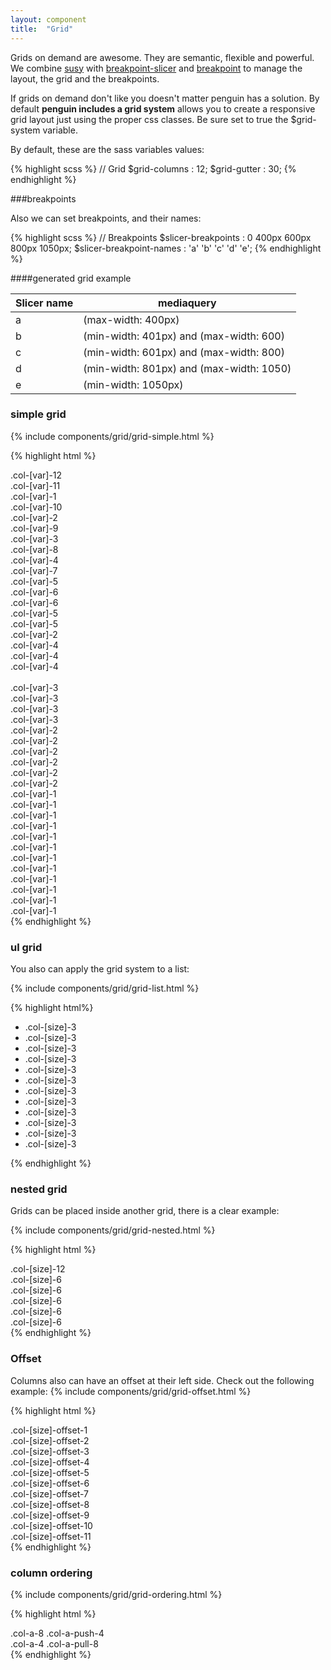 ```yaml
---
layout: component
title:  "Grid"
---
```


Grids on demand are awesome. They are semantic, flexible and powerful. We combine [susy](http://susy.oddbird.net/) with [breakpoint-slicer](https://github.com/lolmaus/breakpoint-slicer) and [breakpoint](https://github.com/at-import/breakpoint) to manage the layout, the grid and the breakpoints.

If grids on demand don't like you doesn't matter penguin has a solution. By default **penguin includes a grid system** allows you to create a responsive grid layout just using the proper css classes. Be sure set to true the $grid-system variable.

By default, these are the sass variables values:

{% highlight scss %}
// Grid
$grid-columns             : 12;
$grid-gutter              : 30;
{% endhighlight %}




###breakpoints

Also we can set breakpoints, and their names:

{% highlight scss %}
// Breakpoints
$slicer-breakpoints       : 0   400px   600px   800px   1050px;
$slicer-breakpoint-names  :  'a'     'b'     'c'     'd'      'e';
{% endhighlight %}





####generated grid example

| Slicer name    | mediaquery                                  |
|----------------|---------------------------------------------|
| a              | (max-width: 400px)                          |
| b              | (min-width: 401px) and (max-width: 600)     |
| c              | (min-width: 601px) and (max-width: 800)     |
| d              | (min-width: 801px) and (max-width: 1050)    |
| e              | (min-width: 1050px)                         |





### simple grid

{% include components/grid/grid-simple.html %}

{% highlight html %}
<div class="row">
    <!-- 12 -->
    <div class="col-a-12 col-b-12 col-c-12 col-d-12 col-e-12">
        .col-[var]-12
    </div>
    <!-- 11 -->
    <div class="col-a-11 col-b-11 col-c-11 col-d-11 col-e-11">
        .col-[var]-11
    </div>
    <div class="col-a-1 col-b-1 col-c-1 col-d-1 col-e-1">
        .col-[var]-1
    </div>
    <!-- 10 -->
    <div class="col-a-10 col-b-10 col-c-10 col-d-10 col-e-10">
        .col-[var]-10
    </div>
    <div class="col-a-2 col-b-2 col-c-2 col-d-2 col-e-2">
        .col-[var]-2
    </div>
    <!-- 9 -->
    <div class="col-a-9 col-b-9 col-c-9 col-d-9 col-e-9">
        .col-[var]-9
    </div>
    <div class="col-a-3 col-b-3 col-c-3 col-d-3 col-e-3">
        .col-[var]-3
    </div>
    <!-- 8 -->
    <div class="col-a-8 col-b-8 col-c-8 col-d-8 col-e-8">
        .col-[var]-8
    </div>
    <div class="col-a-4 col-b-4 col-c-4 col-d-4 col-e-4">
        .col-[var]-4
    </div>
    <!-- 7 -->
    <div class="col-a-7 col-b-7 col-c-7 col-d-7 col-e-7">
        .col-[var]-7
    </div>
    <div class="col-a-5 col-b-5 col-c-5 col-d-5 col-e-5">
        .col-[var]-5
    </div>
    <!-- 6 -->
    <div class="col-a-6 col-b-6 col-c-6 col-d-6 col-e-6">
        .col-[var]-6
    </div>
    <div class="col-a-6 col-b-6 col-c-6 col-d-6 col-e-6">
        .col-[var]-6
    </div>
    <!-- 5 -->
    <div class="col-a-5 col-b-5 col-c-5 col-d-5 col-e-5">
        .col-[var]-5
    </div>
    <div class="col-a-5 col-b-5 col-c-5 col-d-5 col-e-5">
        .col-[var]-5
    </div>
    <div class="col-a-2 col-b-2 col-c-2 col-d-2 col-e-2">
        .col-[var]-2
    </div>
    <!-- 4 -->
    <div class="col-a-4 col-b-3 col-c-4 col-d-4 col-e-4">
        .col-[var]-4
    </div>
    <div class="col-a-4 col-b-3 col-c-4 col-d-4 col-e-4">
        .col-[var]-4
    </div>
    <div class="col-a-4 col-b-3 col-c-4 col-d-4 col-e-4">
        .col-[var]-4
    </div><br>    <!-- 3 -->
    <div class="col-a-3 col-b-3 col-c-3 col-d-3 col-e-3">
        .col-[var]-3
    </div>
    <div class="col-a-3 col-b-3 col-c-3 col-d-3 col-e-3">
        .col-[var]-3
    </div>
    <div class="col-a-3 col-b-3 col-c-3 col-d-3 col-e-3">
        .col-[var]-3
    </div>
    <div class="col-a-3 col-b-3 col-c-3 col-d-3 col-e-3">
        .col-[var]-3
    </div>
    <!-- 2 -->
    <div class="col-a-2 col-b-2 col-c-2 col-d-2 col-e-2">
        .col-[var]-2
    </div>
    <div class="col-a-2 col-b-2 col-c-2 col-d-2 col-e-2">
        .col-[var]-2
    </div>
    <div class="col-a-2 col-b-2 col-c-2 col-d-2 col-e-2">
        .col-[var]-2
    </div>
    <div class="col-a-2 col-b-2 col-c-2 col-d-2 col-e-2">
        .col-[var]-2
    </div>
    <div class="col-a-2 col-b-2 col-c-2 col-d-2 col-e-2">
        .col-[var]-2
    </div>
    <div class="col-a-2 col-b-2 col-c-2 col-d-2 col-e-2">
        .col-[var]-2
    </div>
    <!-- 1 -->
    <div class="col-a-1 col-b-1 col-c-1 col-d-1 col-e-1">
        .col-[var]-1
    </div>
    <div class="col-a-1 col-b-1 col-c-1 col-d-1 col-e-1">
        .col-[var]-1
    </div>
    <div class="col-a-1 col-b-1 col-c-1 col-d-1 col-e-1">
        .col-[var]-1
    </div>
    <div class="col-a-1 col-b-1 col-c-1 col-d-1 col-e-1">
        .col-[var]-1
    </div>
    <div class="col-a-1 col-b-1 col-c-1 col-d-1 col-e-1">
        .col-[var]-1
    </div>
    <div class="col-a-1 col-b-1 col-c-1 col-d-1 col-e-1">
        .col-[var]-1
    </div>
    <div class="col-a-1 col-b-1 col-c-1 col-d-1 col-e-1">
        .col-[var]-1
    </div>
    <div class="col-a-1 col-b-1 col-c-1 col-d-1 col-e-1">
        .col-[var]-1
    </div>
    <div class="col-a-1 col-b-1 col-c-1 col-d-1 col-e-1">
        .col-[var]-1
    </div>
    <div class="col-a-1 col-b-1 col-c-1 col-d-1 col-e-1">
        .col-[var]-1
    </div>
    <div class="col-a-1 col-b-1 col-c-1 col-d-1 col-e-1">
        .col-[var]-1
    </div>
    <div class="col-a-1 col-b-1 col-c-1 col-d-1 col-e-1">
        .col-[var]-1
    </div>
</div>
{% endhighlight %}




### ul grid

You also can apply the grid system to a list:

{% include components/grid/grid-list.html %}

{% highlight html%}
<ul class="row penguin-example">
    <li class="col-a-3">
        .col-[size]-3
    </li>
    <li class="col-a-3">
        .col-[size]-3
    </li>
    <li class="col-a-3">
        .col-[size]-3
    </li>
    <li class="col-a-3">
        .col-[size]-3
    </li>
    <li class="col-a-3">
        .col-[size]-3
    </li>
    <li class="col-a-3">
        .col-[size]-3
    </li>
    <li class="col-a-3">
        .col-[size]-3
    </li>
    <li class="col-a-3">
        .col-[size]-3
    </li>
    <li class="col-a-3">
        .col-[size]-3
    </li>
    <li class="col-a-3">
        .col-[size]-3
    </li>
    <li class="col-a-3">
        .col-[size]-3
    </li>
    <li class="col-a-3">
        .col-[size]-3
    </li>
</ul>
{% endhighlight %}




### nested grid

Grids can be placed inside another grid, there is a clear example:

{% include components/grid/grid-nested.html %}

{% highlight html %}
<div class="row">
    <div class="col-a-12">
        .col-[size]-12
    </div>
    <div class="col-a-12">
        <div class="row">
            <div class="col-a-6">
                    .col-[size]-6
            </div>
            <div class="col-a-6">
                <div class="row">
                    <div class="col-a-6">
                        .col-[size]-6
                    </div>
                    <div class="col-a-6">
                        <div class="row">
                            <div class="col-a-6">
                                .col-[size]-6
                            </div>
                            <div class="col-a-6">
                                <div class="row">
                                    <div class="col-a-6">
                                        .col-[size]-6
                                    </div>
                                    <div class="col-a-6">
                                        .col-[size]-6
                                    </div>
                                </div>
                            </div>
                        </div>
                    </div>
                </div>
            </div>
        </div>
    </div>
</div>
{% endhighlight %}




### Offset

Columns also can have an offset at their left side. Check out the following example:
{% include components/grid/grid-offset.html %}

{% highlight html %}
<div class="row">
    <div class="col-a-offset-1 col-a-11">
        .col-[size]-offset-1
    </div>
    <div class="col-a-offset-2 col-a-10">
        .col-[size]-offset-2
    </div>
    <div class="col-a-offset-3 col-a-9">
        .col-[size]-offset-3
    </div>
    <div class="col-a-offset-4 col-a-8">
        .col-[size]-offset-4
    </div>
    <div class="col-a-offset-5 col-a-7">
        .col-[size]-offset-5
    </div>
    <div class="col-a-offset-6 col-a-6">
        .col-[size]-offset-6
    </div>
    <div class="col-a-offset-7 col-a-5">
        .col-[size]-offset-7
    </div>
    <div class="col-a-offset-8 col-a-4">
        .col-[size]-offset-8
    </div>
    <div class="col-a-offset-9 col-a-3">
        .col-[size]-offset-9
    </div>
    <div class="col-a-offset-10 col-a-2">
        .col-[size]-offset-10
    </div>
    <div class="col-a-offset-11 col-a-1">
        .col-[size]-offset-11
    </div>
</div>
{% endhighlight %}




### column ordering

{% include components/grid/grid-ordering.html %}

{% highlight html %}
<div class="row">
    <div class="col-a-8 col-a-push-4">
        .col-a-8 .col-a-push-4
    </div>
    <div class="col-a-4 col-a-pull-8">
        .col-a-4 .col-a-pull-8
    </div>
</div>
{% endhighlight %}